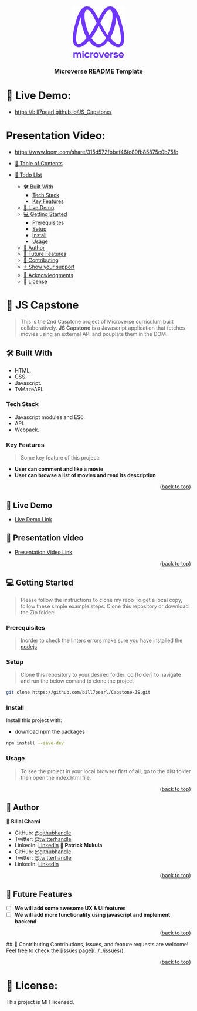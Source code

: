 <a name="readme-top"></a>

<div align="center">
  <img src="murple_logo.png" alt="logo" width="140"  height="auto" />
  <br/>
  <h3><b>Microverse README Template</b></h3>
</div>

# 🚀 Live Demo:
- https://bill7pearl.github.io/JS_Capstone/

# Presentation Video:
- https://www.loom.com/share/315d572fbbef46fc89fb85875c0b75fb

- [📗 Table of Contents](#-table-of-contents)
- [📖 Todo LIst ](#-Capstone-JS-)
  - [🛠 Built With ](#-built-with-)
    - [Tech Stack ](#tech-stack-)
    - [Key Features ](#key-features-)
  - [🚀 Live Demo ](#-live-demo-)
  - [💻 Getting Started ](#-getting-started-)
    - [Prerequisites](#prerequisites)
    - [Setup](#setup)
    - [Install](#install)
    - [Usage](#usage)
  - [👥 Author ](#-author-)
  - [🔭 Future Features ](#-future-features-)
  - [🤝 Contributing ](#-contributing-)
  - [⭐️ Show your support ](#️-show-your-support-)
  - [🙏 Acknowledgments ](#-acknowledgments-)
  - [📝 License ](#-license-)

# 📖 JS Capstone <a name="about-project"></a>
> This is the 2nd Casptone project of Microverse curriculum built collaboratively.
> **JS Capstone** is a Javascript application that fetches movies using an external API and pouplate them in the DOM.

## 🛠 Built With <a name="built-with"></a>
- HTML.
- CSS.
- Javascript.
- TvMazeAPI.

### Tech Stack <a name="tech-stack"></a>
- Javascript modules and ES6.
- API.
- Webpack.

### Key Features <a name="key-features"></a>
> Some key feature of this project:
- **User can comment and like a movie**
- **User can browse a list of movies and read its description**

<p align="right">(<a href="#readme-top">back to top</a>)</p>

## 🚀 Live Demo <a name="live-demo"></a>
- [Live Demo Link](https://bill7pearl.github.io/JS-Capstone/)

## 🚀 Presentation video <a name="presentation-video"></a>
- [Presentation Video Link](https://www.loom.com/share/315d572fbbef46fc89fb85875c0b75fb)

<p align="right">(<a href="#readme-top">back to top</a>)</p>

## 💻 Getting Started <a name="getting-started"></a>
>Please follow the instructions to clone my repo
To get a local copy, follow these simple example steps.
Clone this repository or download the Zip folder:

### Prerequisites
>Inorder to check the linters errors make sure you have installed the [nodejs](https://nodejs.org)

### Setup
>Clone this repository to your desired folder: cd [folder] to navigate and run the below comand to clone the project
```sh
git clone https://github.com/bill7pearl/Capstone-JS.git
```

### Install
Install this project with:
- download npm the packages
```sh
npm install --save-dev
```

### Usage
 > To see the project in your local browser first of all, go to the dist folder then open the index.html file.

<p align="right">(<a href="#readme-top">back to top</a>)</p>

## 👥 Author <a name="authors"></a>
👤 **Billal Chami**
- GitHub: [@githubhandle](https://github.com/bill7pearl)
- Twitter: [@twitterhandle](https://twitter.com/BillChami)
- LinkedIn: [LinkedIn](https://www.linkedin.com/in/billal-chami-263497194/)
👤 **Patrick Mukula**
- GitHub: [@githubhandle](https://github.com/Patfarmurs)
- Twitter: [@twitterhandle](https://twitter.com/MukulayengeP)
- LinkedIn: [LinkedIn](https://www.linkedin.com/in/patrick-m-5601831a1/)

<p align="right">(<a href="#readme-top">back to top</a>)</p>

## 🔭 Future Features <a name="future-features"></a>
- [ ] **We will add some awesome UX & UI features**
- [ ] **We will add more functionality using javascript and implement backend**

<p align="right">(<a href="#readme-top">back to top</a>)</p>
## 🤝 Contributing <a name="contributing"></a>
Contributions, issues, and feature requests are welcome!
Feel free to check the [issues page](../../issues/).

<p align="right">(<a href="#readme-top">back to top</a>)</p>

# 📝 License:
This project is MIT licensed.
